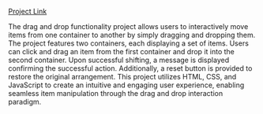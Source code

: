 [Project Link](https://tiny-frangollo-5b5d90.netlify.app/)

The drag and drop functionality project allows users to interactively move items from one container to another by simply dragging and dropping them. The project features two containers, each displaying a set of items. Users can click and drag an item from the first container and drop it into the second container. Upon successful shifting, a message is displayed confirming the successful action. Additionally, a reset button is provided to restore the original arrangement. This project utilizes HTML, CSS, and JavaScript to create an intuitive and engaging user experience, enabling seamless item manipulation through the drag and drop interaction paradigm.